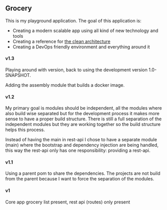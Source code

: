 ## Grocery
This is my playground application. The goal of this application is:

* Creating a modern scalable app using all kind of new technology and tools
* Creating a reference for [the clean architecture](http://blog.8thlight.com/uncle-bob/2012/08/13/the-clean-architecture.html)
* Creating a DevOps friendly environment and everything around it 

#### v1.3
Playing around with version, back to using the development version 1.0-SNAPSHOT.

Adding the assembly module that builds a docker image.

#### v1.2
My primary goal is modules should be independent, all the modules where also build wise separated but for the development process it makes more sense to have a proper build structure. There is still a full separation of the independent modules but they are working together so the build structure helps this process. 

Instead of having the main in rest-api I chose to have a separate module (main) where the bootstrap and dependency injection are being handled, this way the rest-api only has one responsibility: providing a rest-api.

#### v1.1
Using a parent pom to share the dependencies. The projects are not build from the parent because I want to force the separation of the modules. 

#### v1
Core app grocery list present, rest api (routes) only present



